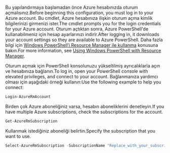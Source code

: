 <span data-ttu-id="50752-101">Bu yapılandırmaya başlamadan önce Azure hesabınızda oturum açmalısınız.</span><span class="sxs-lookup"><span data-stu-id="50752-101">Before beginning this configuration, you must log in to your Azure account.</span></span> <span data-ttu-id="50752-102">Bu cmdlet, Azure hesabınıza ilişkin oturum açma kimlik bilgilerinizi girmenizi ister.</span><span class="sxs-lookup"><span data-stu-id="50752-102">The cmdlet prompts you for the login credentials for your Azure account.</span></span> <span data-ttu-id="50752-103">Oturum açtıktan sonra, Azure PowerShell'de kullanabilmeniz için hesap ayarlarınızı indirir.</span><span class="sxs-lookup"><span data-stu-id="50752-103">After logging in, it downloads your account settings so they are available to Azure PowerShell.</span></span> <span data-ttu-id="50752-104">Daha fazla bilgi için [Windows PowerShell’i Resource Manager ile kullanma](../articles/powershell-azure-resource-manager.md) konusuna bakın.</span><span class="sxs-lookup"><span data-stu-id="50752-104">For more information, see [Using Windows PowerShell with Resource Manager](../articles/powershell-azure-resource-manager.md).</span></span>

<span data-ttu-id="50752-105">Oturum açmak için PowerShell konsolunuzu yükseltilmiş ayrıcalıklarla açın ve hesabınıza bağlanın.</span><span class="sxs-lookup"><span data-stu-id="50752-105">To log in, open your PowerShell console with elevated privileges, and connect to your account.</span></span> <span data-ttu-id="50752-106">Bağlanmanıza yardımcı olması için aşağıdaki örneği kullanın:</span><span class="sxs-lookup"><span data-stu-id="50752-106">Use the following example to help you connect:</span></span>

```powershell
Login-AzureRmAccount
```

<span data-ttu-id="50752-107">Birden çok Azure aboneliğiniz varsa, hesabın aboneliklerini denetleyin.</span><span class="sxs-lookup"><span data-stu-id="50752-107">If you have multiple Azure subscriptions, check the subscriptions for the account.</span></span>

```powershell
Get-AzureRmSubscription
```

<span data-ttu-id="50752-108">Kullanmak istediğiniz aboneliği belirtin.</span><span class="sxs-lookup"><span data-stu-id="50752-108">Specify the subscription that you want to use.</span></span>

```powershell
Select-AzureRmSubscription -SubscriptionName "Replace_with_your_subscription_name"
 ```